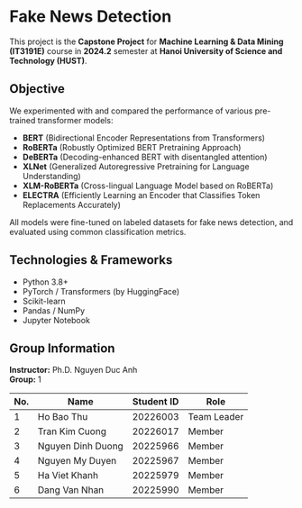 # Fake News Detection

This project is the **Capstone Project** for **Machine Learning & Data Mining (IT3191E)** course in **2024.2** semester at **Hanoi University of Science and Technology (HUST)**.

## Objective

We experimented with and compared the performance of various pre-trained transformer models:

- **BERT** (Bidirectional Encoder Representations from Transformers)
- **RoBERTa** (Robustly Optimized BERT Pretraining Approach)
- **DeBERTa** (Decoding-enhanced BERT with disentangled attention)
- **XLNet** (Generalized Autoregressive Pretraining for Language Understanding)
- **XLM-RoBERTa** (Cross-lingual Language Model based on RoBERTa)
- **ELECTRA** (Efficiently Learning an Encoder that Classifies Token Replacements Accurately)

All models were fine-tuned on labeled datasets for fake news detection, and evaluated using common classification metrics.

## Technologies & Frameworks

- Python 3.8+
- PyTorch / Transformers (by HuggingFace)
- Scikit-learn
- Pandas / NumPy
- Jupyter Notebook

## Group Information

**Instructor:** Ph.D. Nguyen Duc Anh  
**Group:** 1  

| No. | Name               | Student ID | Role         |
|-----|--------------------|------------|--------------|
| 1   | Ho Bao Thu         | 20226003   | Team Leader  |
| 2   | Tran Kim Cuong     | 20226017   | Member       |
| 3   | Nguyen Dinh Duong  | 20225966   | Member       |
| 4   | Nguyen My Duyen    | 20225967   | Member       |
| 5   | Ha Viet Khanh      | 20225979   | Member       |
| 6   | Dang Van Nhan      | 20225990   | Member       |


